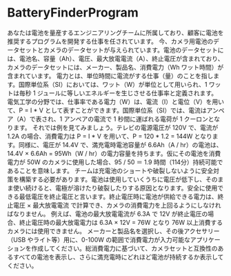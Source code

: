 # BatteryFinderProgram
あなたは電池を量産するエンジニアリングチームに所属しており、顧客に電池を推奨するプログラムを開発する仕事を任されています。   今、カメラ用電池のデータセットとカメラのデータセットが与えられています。電池のデータセットには、電池名、容量（Ah）、電圧、最大放電電流（A）、終止電圧が含まれており、カメラのデータセットには、メーカー、製品名、消費電力（Wh ワット時間）が含まれています。   電力とは、単位時間に電流がする仕事（量）のことを指します。国際単位系（SI）においては、ワット（W）が単位として用いられ、1 ワットは毎秒 1 ジュールに等しいエネルギーを生じさせる仕事率と定義されます。   電気工学の分野では、仕事率である電力（W）は、電流（I）と電位（V）を用いて、P = I * V として表すことができます。国際単位系（SI）では、電流はアンペア（A）で表され、1 アンペアの電流で 1 秒間に運ばれる電荷が 1 クーロンとなります。   それでは例を見てみましょう。テレビの電源電圧が 120V で、電流が 1.2A の場合、消費電力は P = I * V を用いて、P = 120 * 1.2 = 144W となります。同様に、電圧が 14.4V で、満充電時電池容量が 6.6Ah（A / hr）の電池は、14.4V × 6.6Ah = 95Wh（W / hr）の電力容量を持ちます。仮にその電池を消費電力が 50W のカメラに使用した場合、95 / 50 ＝ 1.9 時間（114分）持続可能であることを意味します。   チームは充電池のショートや破裂しないように安全対策を構築する必要があります。電池は使用していくうちに電圧が低下し、そのまま使い続けると、電極が溶けたり破裂したりする原因となります。安全に使用できる最低電圧を終止電圧と言います。終止電圧時に電池が供給できる電力は、終止電圧 × 最大放電電流 で計算でき、カメラの消費電力を上回るようにしなければなりません。   例えば、電池の最大放電電流が 6.3A で 12V が終止電圧の場合、終止電圧時の最大放電電力は 6.3A × 12V = 76W となり 76W 以上消費するカメラには使用できません。   メーカーと製品名を選択し、その後アクセサリー（USB やライト等）用に、0-100W の範囲で消費電力が入力可能なアプリケーションを作成してください。総消費電力に基づいて、カメラセットと互換性のあるすべての電池を表示し、さらに満充電時にどれほど電池が持続するか表示してください。
